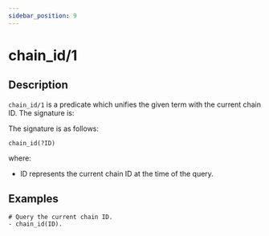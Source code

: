 ```yaml
---
sidebar_position: 9
---
```

[//]: # (This file is auto-generated. Please do not modify it yourself.)

# chain_id/1

## Description

`chain_id/1` is a predicate which unifies the given term with the current chain ID. The signature is:

The signature is as follows:

```text
chain_id(?ID)
```

where:

- ID represents the current chain ID at the time of the query.

## Examples

```text
# Query the current chain ID.
- chain_id(ID).
```
